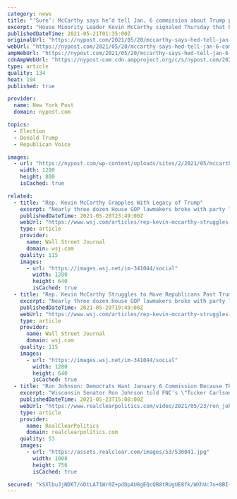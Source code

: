 ```yaml
---
category: news
title: "‘Sure’: McCarthy says he’d tell Jan. 6 commission about Trump phone call"
excerpt: "House Minority Leader Kevin McCarthy signaled Thursday that he’d be willing to detail his phone conversation with then-President Donald Trump during the Jan. 6 Capitol riot."
publishedDateTime: 2021-05-21T01:35:00Z
originalUrl: "https://nypost.com/2021/05/20/mccarthy-says-hed-tell-jan-6-commission-about-trump-phone-call/"
webUrl: "https://nypost.com/2021/05/20/mccarthy-says-hed-tell-jan-6-commission-about-trump-phone-call/"
ampWebUrl: "https://nypost.com/2021/05/20/mccarthy-says-hed-tell-jan-6-commission-about-trump-phone-call/amp/"
cdnAmpWebUrl: "https://nypost-com.cdn.ampproject.org/c/s/nypost.com/2021/05/20/mccarthy-says-hed-tell-jan-6-commission-about-trump-phone-call/amp/"
type: article
quality: 134
heat: 194
published: true

provider:
  name: New York Post
  domain: nypost.com

topics:
  - Election
  - Donald Trump
  - Republican Voice

images:
  - url: "https://nypost.com/wp-content/uploads/sites/2/2021/05/mccarthy-trump-phone-call-index.jpg?quality=90&strip=all&w=1200"
    width: 1200
    height: 800
    isCached: true

related:
  - title: "Rep. Kevin McCarthy Grapples With Legacy of Trump"
    excerpt: "Nearly three dozen House GOP lawmakers broke with party leaders over legislation to create a Jan. 6 Capitol riot commission."
    publishedDateTime: 2021-05-20T23:49:00Z
    webUrl: "https://www.wsj.com/articles/rep-kevin-mccarthy-struggles-to-move-republicans-past-trump-11621540163"
    type: article
    provider:
      name: Wall Street Journal
      domain: wsj.com
    quality: 115
    images:
      - url: "https://images.wsj.net/im-341044/social"
        width: 1280
        height: 640
        isCached: true
  - title: "Rep. Kevin McCarthy Struggles to Move Republicans Past Trump"
    excerpt: "Nearly three dozen House GOP lawmakers broke with party leaders over legislation to create a Jan. 6 Capitol riot commission."
    publishedDateTime: 2021-05-20T19:49:00Z
    webUrl: "https://www.wsj.com/articles/rep-kevin-mccarthy-struggles-to-move-republicans-past-trump-11621540163"
    type: article
    provider:
      name: Wall Street Journal
      domain: wsj.com
    quality: 115
    images:
      - url: "https://images.wsj.net/im-341044/social"
        width: 1280
        height: 640
        isCached: true
  - title: "Ron Johnson: Democrats Want January 6 Commission Because They Can't Impeach Trump A Third Time"
    excerpt: "Wisconsin Senator Ron Johnson told FNC's \"Tucker Carlson Tonight\" on Friday evening that the House-passed \"9/11-style commission\" to investigate the January 6 Capitol riot is the only way Democrats \"can keep their false narrative\" alive."
    publishedDateTime: 2021-05-23T15:08:00Z
    webUrl: "https://www.realclearpolitics.com/video/2021/05/23/ron_johnson_january_6_commission_exists_because_democrats_cant_impeach_trump_for_a_third_time.html#!"
    type: article
    provider:
      name: RealClearPolitics
      domain: realclearpolitics.com
    quality: 53
    images:
      - url: "https://assets.realclear.com/images/53/530041.jpg"
        width: 1008
        height: 756
        isCached: true

secured: "kSXlbuJjND6T/oDtLA71Wr0Z+pdDpAU8gEQcQB8tRUgUE8fk/WXhUc7o+8BI+r/quUAor0Haqv8nylnpurmeysaCxwT4960CZBorZZ9tN/RuRB4a0EAaZsZhnqh0OhzayS/3A+otbiBTiSQHEs30xwZmCXFFT+lxuXYYFnPzNCBJpQLxbLz7H+8hwIT7oRPNfN6lDyPtXNO+UfzWKwbar/L9VryqRIzg6YM5xnxMQobM2TVgEtRIh+nZgWyIlNDCEJQvC35cqHAEAHoPp7TLj8w0O1H7iKK9PL9eTws7KrpRzQjwIFiblYcnABOH9FD+KGhq3knDUTP0hPbU4+f/J+U8O5mj7hrefmVbE/hEl4Y=;cef7eYcvcDmCIwg3ABbLTg=="
---
```


